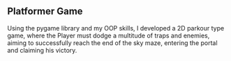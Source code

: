 ## Platformer Game

Using the pygame library and my OOP skills, I developed a 2D parkour type game, where the Player must dodge a multitude of traps and enemies, aiming to successfully reach the end of the sky maze, entering the portal and claiming his victory.
